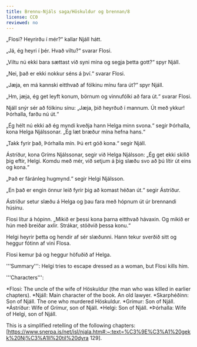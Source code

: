```yaml
---
title: Brennu-Njáls saga/Höskuldur og brennan/8
license: CC0
reviewed: no
---
```


<Book audio="Njáls saga hluti 8.mp3">
„Flosi? Heyrirðu í mér?“ kallar Njáll hátt.

„Já, ég heyri í þér. Hvað viltu?“ svarar Flosi.

„Viltu nú ekki bara sættast við syni mína og segja þetta gott?“ spyr Njáll.

„Nei, það er ekki nokkur séns á því.“ svarar Flosi.

„Jæja, en má kannski eitthvað af fólkinu mínu fara út?“ spyr Njáll.

„Hm, jæja, ég get leyft konum, börnum og vinnufólki að fara út.“ svarar Flosi.

Njáll snýr sér að fólkinu sínu: „Jæja, þið heyrðuð í mannum. Út með ykkur! Þórhalla, farðu nú út.“

„Ég hélt nú ekki að ég myndi kveðja hann Helga minn svona.“ segir Þórhalla, kona Helga Njálssonar. „Ég læt bræður mína hefna hans.“

„Takk fyrir það, Þórhalla mín. Þú ert góð kona.“ segir Njáll.

Ástríður, kona Gríms Njálssonar, segir við Helga Njálsson: „Ég get ekki skilið þig eftir, Helgi. Komdu með mér, við setjum á þig slæðu svo að þú lítir út eins og kona.“

„Það er fáránleg hugmynd.“ segir Helgi Njálsson.

„En það er engin önnur leið fyrir þig að komast héðan út.“ segir Ástríður.

Ástríður setur slæðu á Helga og þau fara með hópnum út úr brennandi húsinu.

Flosi lítur á hópinn. „Mikið er þessi kona þarna eitthvað hávaxin. Og mikið er hún með breiðar axlir. Strákar, stöðvið þessa konu.“

Helgi heyrir þetta og hendir af sér slæðunni. Hann tekur sverðið sitt og heggur fótinn af vini Flosa.

Flosi kemur þá og heggur höfuðið af Helga.
</Book>

<div class="notes">
'''Summary''': Helgi tries to escape dressed as a woman, but Flosi kills him.

'''Characters''':

*Flosi: The uncle of the wife of Höskuldur (the man who was killed in earlier chapters).
*Njáll: Main character of the book. An old lawyer.
*Skarphéðinn: Son of Njáll. The one who murdered Höskuldur.
*Grímur: Son of Njáll.
*Ástríður: Wife of Grímur, son of Njáll.
*Helgi: Son of Njáll.
*Þórhalla: Wife of Helgi, son of Njáll.

This is a simplified retelling of the following chapters: [https://www.snerpa.is/net/isl/njala.htm#:~:text=%C3%9E%C3%A1%20gekk%20Nj%C3%A1ll%20til%20dyra 129].

</div>

